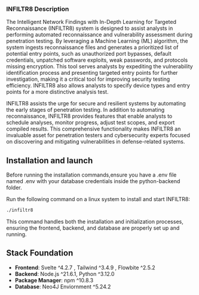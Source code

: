 ### INFILTR8 Description

The Intelligent Network Findings with In-Depth Learning for Targeted Reconnaissance (INFILTR8) system is designed to assist analysts in performing automated reconnaissance and vulnerability assessment during penetration testing. By leveraging a Machine Learning (ML) algorithm, the system ingests reconnaissance files and generates a prioritized list of potential entry points, such as unauthorized port bypasses, default credentials, unpatched software exploits, weak passwords, and protocols missing encryption. This tool serves analysts by expediting the vulnerability identification process and presenting targeted entry points for further investigation, making it a critical tool for improving security testing efficiency. INFILTR8 also allows analysts to specify device types and entry points for a more distinctive analysis test.

INFILTR8 assists the urge for secure and resilient systems by automating the early stages of penetration testing. In addition to automating reconnaissance, INFILTR8 provides features that enable analysts to schedule analyses, monitor progress, adjust test scopes, and export compiled results. This comprehensive functionality makes INFILTR8 an invaluable asset for penetration testers and cybersecurity experts focused on discovering and mitigating vulnerabilities in defense-related systems.


## Installation and launch
Before running the installation commands,ensure you have a .env file named .env with your database credentials inside the python-backend folder.

Run the following command on a linux system to install and start INFILTR8:
```bash   
./infiltr8
```
This command handles both the installation and initialization processes, ensuring the frontend, backend, and database are properly set up and running.

## Stack Foundation 


- **Frontend**: Svelte ^4.2.7 , Tailwind ^3.4.9 , Flowbite ^2.5.2
- **Backend**: Node.js ^21.6.1, Python ^3.12.0
- **Package Manager**: npm ^10.8.3
- **Database**: Neo4J Enviornment ^5.24.2

